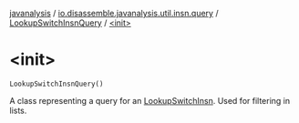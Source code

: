 [javanalysis](../../index.md) / [io.disassemble.javanalysis.util.insn.query](../index.md) / [LookupSwitchInsnQuery](index.md) / [&lt;init&gt;](./-init-.md)

# &lt;init&gt;

`LookupSwitchInsnQuery()`

A class representing a query for an [LookupSwitchInsn](../../io.disassemble.javanalysis.insn/-lookup-switch-insn/index.md).
Used for filtering in lists.

